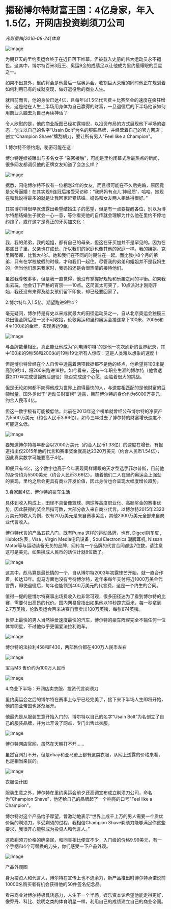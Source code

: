 # 揭秘博尔特财富王国：4亿身家，年入1.5亿，开网店投资剃须刀公司

*光影重梅|2016-08-24|体育*

![Image](http://p3.pstatp.com/large/3b0800025536599460bb)

为期17天的里约奥运会终于在近日落下帷幕，但被载入史册的伟大运动员永不褪色。这其中，博尔特百米3冠王、奥运9金的成绩足以让他成为里约最耀眼的巨星之一。

如果不出意外，里约将会是他最后一届奥运会，收割巨大荣耀的同时他正在规划着如何利用已有的成就变现，做好退役后的商业人生。

就目前而言，他的身价已达4亿，且每年以1.5亿代言费＋比赛奖金的速度在疯狂增长，这是他在人生上半场用身体为自己赢得的财富，一旦退役后的下半场他该如何用商业头脑去为自己再续神话？

令人欣慰的是，他的商业版图已经初露端倪，以投资布局的方式展现他下半场的姿态：创立以自己的名字“Usain Bolt”为名的服装品牌，并经营着自己的官方网店；创立“Champion Shave”牌刮胡刀，要让所有男人"Feel like a Champion"。

1.博尔特不停约炮，秘密可能在这！

博尔特连续被曝出与多名女子 “亲密接触”，可能是里约闭幕式后最热点的新闻，很多网友都调侃他的正牌女友知道了会怎么样？

![Image](http://p1.pstatp.com/large/3b0600040367dad8fbaf)

据悉，闪电博尔特不仅有一位相恋2年的女友，而且很可能在不久后完婚，原因竟是父母逼婚！在其实现9连冠后接受采访称：“我妈妈有点儿‘神经质’，哈哈。她现在和我说得最多的就是让我回家赶紧结婚。妈妈和女友两人相处得很好。”

其实博尔特很早就流露出希望结婚生子的愿望，但是有一点要提醒各位，别以为博尔特想结婚生子就会一心一意，等你看完他的自传就会理解为什么他在里约不停地约炮了，或许这才是真正的牙买加文化：

![Image](http://p3.pstatp.com/large/3b0400041220cc68f99f)

我，我的弟弟，我的姐姐，都有自己的母亲，但这在牙买加并不是罕见的。因为在那些日子里，父亲也在成长，所以我们的家庭也像其他的家庭一样。我的姐姐，克里斯蒂娜，比我大4岁。她和我们在不同的时期住在一起。而比我小8个月的弟弟，只有在学校放假的时候，才和我们一起住。尽管我的弟弟和姐姐并不是我妈生的，但当他们想来我家时，我妈妈还是会很热情的接待他们。

虽然我尊敬爹爹，但是我一直觉得，他没有掌握好规矩和乐趣之间的平衡。如果我出去玩，他会订下严格的宵禁——10点。这简直太可笑了，10点派对才刚刚开始，我还没有来得及给女孩们留下印象，却已经要回家了。‍

2.博尔特年入1.5亿，期望跑进9秒4？

毫无疑问，博尔特是有史以来成就最大的田径运动员之一，自从北京奥运会独揽三块田径金牌后便一发不可收拾，伦敦奥运和里约奥运会接连拿下100米、200米和4＊100米的金牌，实现奥运9金。

![Image](http://p1.pstatp.com/large/3b070003e2691c705e5c)

与金牌数量相比，真正能让他成为“闪电博尔特”的是他一次次刷新的世界纪录，其中100米的9秒58和200米的19秒19让所有人惊叹：这是人类难以想象的速度！

但是博尔特曾经在个人自传中透露着两项数据都不是他的终点，他希望将100米提高到9秒4，将200米跑进18秒。如今看来，还有一年职业生涯的博尔特（他曾透露2017年完成世锦赛后退役）能否完成这个心愿，面临着很大的挑战。

但是无论如何都不妨碍他成为世界上跑得最快的人，与速度相匹配的是他财富的巨额增量，国外类似于“运动员财富榜” 透露，目前博尔特的身价约为6000万美元，约合人民币4亿。

但这一数字极有可能被低估，此前在2013年这个榜单就曾经公布博尔特的净资产为5500万美元（约合人民币3.66亿），如今三年过去了博尔特的财富增长速度不可能这么低。

![Image](http://p1.pstatp.com/large/3b0800025534cc0c6730)

要知道博尔特每年都会以2000万美元（约合人民币1.33亿）的速度在增长，有报道指出仅2015年他的代言和赛事奖金就高达2320万美元（约合人民币1.54亿），因此真实数字可能要高于4亿。

即便只有4亿，这个数字也高于今年表现同样耀眼的天才型选手菲尔普斯，目前他的身价约为5500美元（约合人民币3.66亿）。随着他们二人在里约奥运会上强劲的表现，里约之后会更具有商业开发价值，因此身价也会呈现大幅度增长趋势。

3.身家超4亿，博尔特的豪车生活

具体到收入构成上，田径不具备像篮球、网球等高度职业化、高额奖金的赛事优势，因此获得的奖金屈指可数，大部分收入来自商业代言。以博尔特2015年2320万美元的收入为例，仅有20万美元是来自赛事奖金，其他2300万美元全部来自商业代言收入。

博尔特代言的产品五花八门，既有Puma 这样的运动品牌，也有, Digcel刹车皮 , Hublot名表 , Visa , Virgin Media电讯设备 , Soul Electronics 潮牌耳机, Nissan Motor等与运动装备无关的品牌，网传每一个品牌的代言合同都达7位数，请注意这可是美元，如果换成人民币的话估计就8位数了。

![Image](http://p3.pstatp.com/large/3b05000408b6b95a8969)

这其中，彪马算是最长情的一个，自从博尔特2003年初露锋芒开始，就一直合作着，长达13年。彪马方面也没有亏待博尔特，近年来每年支付将近1000万美金代言费，即使退役后，每年也能领到400万美元的代言费，这是一个终生的合同。

值得一提的是博尔特赛事出场费收入也非常可观，很多田径迷为了看到博尔特的比赛，需要付出高昂的代价。国内网易曾指出如果他以10秒跑完百米，每一秒拿到2.7万英镑，伦敦奥运会百米决赛门票卖出100万英镑，每张874英镑。

世界上最快的男人当然钟爱速度最快的汽车，博尔特的豪车阵容完全不输任何一位体育明星，不过他似乎更偏爱法拉利跑车。

![Image](http://p9.pstatp.com/large/3b06000403684ab29cb8)

博尔特的法拉利458和F430，两部售价都在400万人民币左右

![Image](http://p1.pstatp.com/large/3b070003e26c6a07797b)

宝马M3 售价约为100万人民币

![Image](http://p3.pstatp.com/large/3b0900024bc301de95d3)

4.商业下半场：开网店卖衣服、投资代言剃须刀

里约奥运会之后的博尔特在赛事上似乎已经完美了，接下来下半场人生即将开始，他的商业帝国也逐渐展开。

他最先是从服装生意开始入门的，博尔特以自己的名字“Usain Bolt”为名创立了自己的服装品牌，并为此开设了网点，专门出售此衣服。

![Image](http://p1.pstatp.com/large/3b04000412222e962a91)

博尔特网店官网，虽然在天朝打不开……

虽然官网打不开，但是ebay和亚马逊上都有这类衣服，从网上透露的价格来看，也是相当亲民的。

![Image](http://p3.pstatp.com/large/3b070003e26e2794ebee)

衣服设计图

服装生意之外，博尔特在里约奥运会前夕还高调宣布成立剃须刀公司，命名为“Champion Shave”，他还给自己的品牌起了一个响亮的口号"Feel like a Champion"。

博尔特对这个产品给予厚望，曾激动地表示“世界上成千上万的男人需要一个质优价廉的剃须刀，享受剃须的过程，我相信Champion Shave剃须刀能够满足你这些要求，我很开心能够成为投资人和代言人。”

这款剃须刀价格的确亲民，和同类相比便宜不少，入门级的价格9.99美元，有一个手柄和4个可替换的刀头，你们感受一下产品外观。

![Image](http://p3.pstatp.com/large/3b070003e271e4ccaad7)

产品外观图

身为投资人和代言人，博尔特在宣传上也不遗余力，新产品推出时博尔特承诺说前10000名购买者有机会获得他的50件签名纪念品。

看来商业对博尔特极具诱惑力，人生下一个半场，娱乐资本论希望他能走得更好，像乔丹、科比、姚明之类的体育明星一样，利用自己的成绩建立自己的商业帝国。

